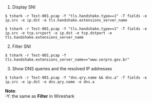 1. Display SNI

```
$ tshark -r Test-001.pcap -Y "tls.handshake.type==1" -T fields -e ip.src -e ip.dst -e tls.handshake.extensions_server_name
```

```
$ tshark -r Test-001.pcap -Y "tls.handshake.type==1" -T fields -e ip.src -e tcp.srcport -e ip.dst -e tcp.dstport -e tls.handshake.extensions_server_name
```

2. Filter SNI
```
$ tshark -r Test-001.pcap -Y tls.handshake.extensions_server_name=="www.serpro.gov.br"
```

3. Show DNS queries and the resolved IP addresses
```
$ tshark -r Test-001.pcap -Y "dns.qry.name && dns.a" -T fields -e ip.src -e ip.dst -e dns.qry.name -e dns.a
```

**Note**:   \
-Y: the same as **Filter** in Wireshark
